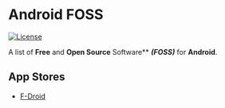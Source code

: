 # Android FOSS

[![License](https://img.shields.io/badge/license-GPLv3-yellow.svg)](LICENSE)

A list of **Free** and **Open Source** Software** ***(FOSS)*** for **Android**.


## App Stores

- [F-Droid](https://f-droid.org/)
